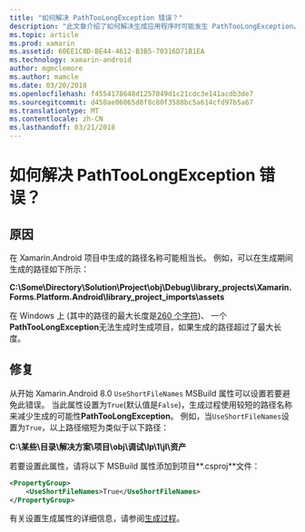 ```yaml
---
title: "如何解决 PathTooLongException 错误？"
description: "此文章介绍了如何解决生成应用程序时可能发生 PathTooLongException。"
ms.topic: article
ms.prod: xamarin
ms.assetid: 60EE1C8D-BE44-4612-B3B5-70316D71B1EA
ms.technology: xamarin-android
author: mgmclemore
ms.author: mamcle
ms.date: 03/20/2018
ms.openlocfilehash: f4554178648d1257049d1c21cdc3e141acdb3de7
ms.sourcegitcommit: d450ae06065d8f8c80f3588bc5a614cfd97b5a67
ms.translationtype: MT
ms.contentlocale: zh-CN
ms.lasthandoff: 03/21/2018
---
```

# <a name="how-do-i-resolve-a-pathtoolongexception-error"></a>如何解决 PathTooLongException 错误？

## <a name="cause"></a>原因

在 Xamarin.Android 项目中生成的路径名称可能相当长。
例如，可以在生成期间生成的路径如下所示：

**C:\\Some\\Directory\\Solution\\Project\\obj\\Debug\\__library_projects__\\Xamarin.Forms.Platform.Android\\library_project_imports\\assets**

在 Windows 上 (其中的路径的最大长度是[260 个字符](https://msdn.microsoft.com/library/windows/desktop/aa365247.aspx))、 一个**PathTooLongException**无法生成时生成项目，如果生成的路径超过了最大长度。 

## <a name="fix"></a>修复

从开始 Xamarin.Android 8.0 `UseShortFileNames` MSBuild 属性可以设置若要避免此错误。 当此属性设置为`True`(默认值是`False`)，生成过程使用较短的路径名称来减少生成的可能性**PathTooLongException**。
例如，当`UseShortFileNames`设置为`True`，以上路径缩短为类似于以下路径：

**C:\\某些\\目录\\解决方案\\项目\\obj\\调试\\lp\\1\\jl\\资产**

若要设置此属性，请将以下 MSBuild 属性添加到项目**.csproj**文件：

```xml
<PropertyGroup>
    <UseShortFileNames>True</UseShortFileNames>
</PropertyGroup>
```

有关设置生成属性的详细信息，请参阅[生成过程](~/android/deploy-test/building-apps/build-process.md)。
